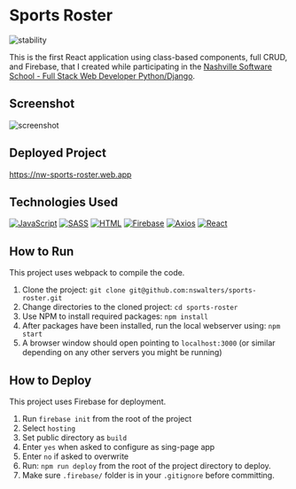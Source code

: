 # Sports Roster

![stability](https://img.shields.io/badge/status-Done-done)

This is the first React application using class-based components, full CRUD, and Firebase, that I created while participating in the [Nashville Software School - Full Stack Web Developer Python/Django](http://nashvillesoftwareschool.com).

## Screenshot
![screenshot](./SportsRoster.gif)


## Deployed Project
https://nw-sports-roster.web.app

## Technologies Used
[![JavaScript](https://img.shields.io/badge/-JavaScript-2c9fcc?style=flat-square)](#) [![SASS](https://img.shields.io/badge/-SASS-2c9fcc?style=flat-square)](#) [![HTML](https://img.shields.io/badge/-HTML-2c9fcc?style=flat-square)](#) [![Firebase](https://img.shields.io/badge/-Firebase-2c9fcc?style=flat-square)](#) [![Axios](https://img.shields.io/badge/-Axios-2c9fcc?style=flat-square)](#) [![React](https://img.shields.io/badge/-React-2c9fcc?style=flat-square)](#)


## How to Run
This project uses webpack to compile the code.

1) Clone the project: `git clone git@github.com:nswalters/sports-roster.git`
2) Change directories to the cloned project: `cd sports-roster`
3) Use NPM to install required packages: `npm install`
4) After packages have been installed, run the local webserver using: `npm start`
5) A browser window should open pointing to `localhost:3000` (or similar depending on any other servers you might be running)

## How to Deploy
This project uses Firebase for deployment.

1) Run `firebase init` from the root of the project
2) Select `hosting`
3) Set public directory as `build`
4) Enter `yes` when asked to configure as sing-page app
5) Enter `no` if asked to overwrite
6) Run: `npm run deploy` from the root of the project directory to deploy.
7) Make sure `.firebase/` folder is in your `.gitignore` before committing.
